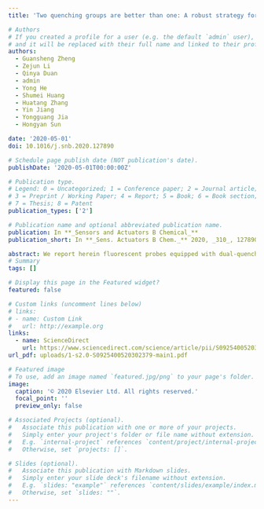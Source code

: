 ```yaml
---
title: 'Two quenching groups are better than one: A robust strategy for constructing HOCl fluorescent probe with minimized background fluorescence and ultra-high sensitivity and its application of HOCl imaging in living cells and tissues'

# Authors
# If you created a profile for a user (e.g. the default `admin` user), write the username (folder name) here
# and it will be replaced with their full name and linked to their profile.
authors:
  - Guansheng Zheng
  - Zejun Li
  - Qinya Duan
  - admin
  - Yong He
  - Shumei Huang
  - Huatang Zhang
  - Yin Jiang
  - Yongguang Jia
  - Hongyan Sun

date: '2020-05-01'
doi: 10.1016/j.snb.2020.127890

# Schedule page publish date (NOT publication's date).
publishDate: '2020-05-01T00:00:00Z'

# Publication type.
# Legend: 0 = Uncategorized; 1 = Conference paper; 2 = Journal article;
# 3 = Preprint / Working Paper; 4 = Report; 5 = Book; 6 = Book section;
# 7 = Thesis; 8 = Patent
publication_types: ['2']

# Publication name and optional abbreviated publication name.
publication: In **_Sensors and Actuators B Chemical_**
publication_short: In **_Sens. Actuators B Chem._** 2020, _310_, 127890

abstract: We report herein fluorescent probes equipped with dual-quenching groups exhibiting superior sensitivity than probes with mono-quenching groups. Importantly, with this strategy, the probe with dual-quenching groups react with HOCl through two distinct reaction mechanisms, which reduce the plausible side reactions with other competing analytes and enhance the probe’s selectivity. As a proof-of-concept study, we designed and synthesized a probe with dual-quenching groups DQ-HOCl to detect HOCl, which is one of the most important ROS and linked with a number of diseases. In addition, two control probes with mono-quenching groups, MQ-HOCl-1 and MQ-HOCl-2, were also synthesized for comparison purpose. Fluorescent assays demonstrated that DQ-HOCl indeed shows ultra-high sensitivity and selectivity compared with probes with mono-quenching groups. Furthermore, the probe has been successfully utilized to imaging exogenous/endogenous HOCl in living cells. Moreover, DQ-HOCl was applied to visualize HOCl in kidney tissues from rat due to the increased penetration depth and lower tissue autofluorescence from the nature of two-photon probes.
# Summary
tags: []

# Display this page in the Featured widget?
featured: false

# Custom links (uncomment lines below)
# links:
# - name: Custom Link
#   url: http://example.org 
links:
  - name: ScienceDirect
    url: https://www.sciencedirect.com/science/article/pii/S0925400520302379
url_pdf: uploads/1-s2.0-S0925400520302379-main1.pdf

# Featured image
# To use, add an image named `featured.jpg/png` to your page's folder.
image:
  caption: '© 2020 Elsevier Ltd. All rights reserved.'
  focal_point: ''
  preview_only: false

# Associated Projects (optional).
#   Associate this publication with one or more of your projects.
#   Simply enter your project's folder or file name without extension.
#   E.g. `internal-project` references `content/project/internal-project/index.md`.
#   Otherwise, set `projects: []`.

# Slides (optional).
#   Associate this publication with Markdown slides.
#   Simply enter your slide deck's filename without extension.
#   E.g. `slides: "example"` references `content/slides/example/index.md`.
#   Otherwise, set `slides: ""`.
---
```

